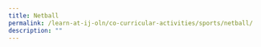 ```yaml
---
title: Netball
permalink: /learn-at-ij-oln/co-curricular-activities/sports/netball/
description: ""
---
```

